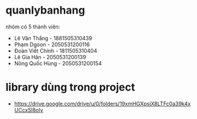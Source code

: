 # quanlybanhang
nhóm có 5 thành viên:
- Lê Văn Thắng - 1881505310439
- Phạm Dgoon - 2050531200116
- Đoàn Viết Chính - 1811505310404
- Lê Gia Hân - 2050531200139
- Nông Quốc Hùng - 2050531200154

# library dùng trong project
- https://drive.google.com/drive/u/0/folders/19xmHGXpsiX8LTFc0a39k4xUCcxSl8oIy
